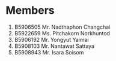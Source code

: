 Members
=======

  1. B5906505 Mr. Nadthaphon Changchai
  2. B5922659 Ms. Pitchakorn Norkhuntod
  3. B5906192 Mr. Yongyut Yaimai
  4. B5908103 Mr. Nantawat Sattaya
  5. B5908943 Mr. Isara Soisom

